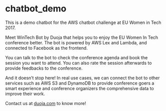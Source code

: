 # chatbot_demo
This is a demo chatbot for the AWS chatbot challenge at EU Women in Tech 2017. 

Meet WinTech Bot by Duoja that helps you to enjoy the EU Women In Tech conference better. The bot is powered by AWS Lex and Lambda, and connected to Facebook as the frontend.

You can talk to the bot to check the conference agenda and book the session you want to attend. You can also rate the session afterwards to provide feedbacks to the conference.

And it doesn’t stop here! In real use cases, we can connect the bot to other services such as AWS S3 and DynamoDB to provide conference goers a smart experience and conference organizers the comprehensive data to improve their work.

Contact us at [duoja.com](https://duoja.com) to know more!
